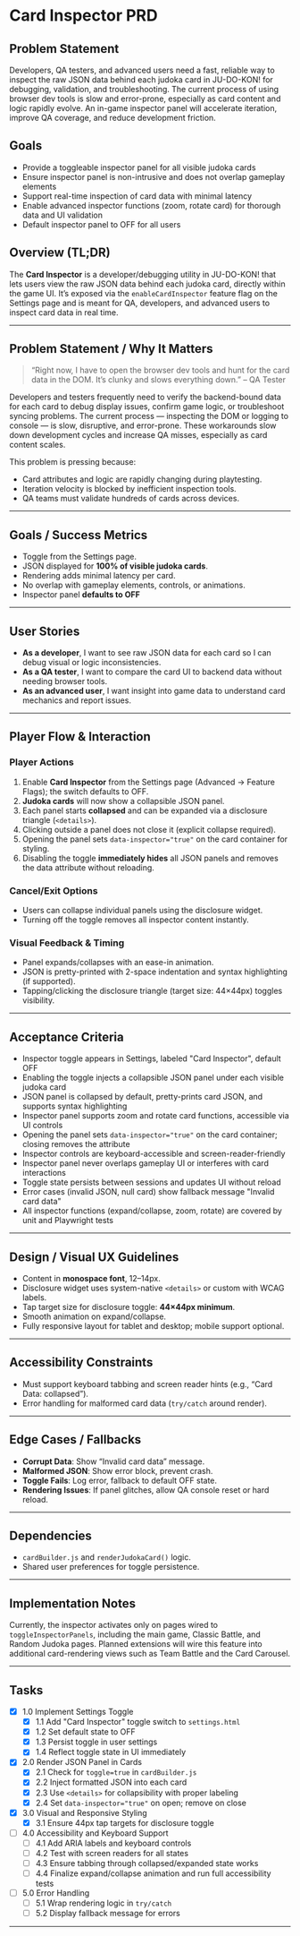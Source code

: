# Card Inspector PRD

## Problem Statement

Developers, QA testers, and advanced users need a fast, reliable way to inspect the raw JSON data behind each judoka card in JU-DO-KON! for debugging, validation, and troubleshooting. The current process of using browser dev tools is slow and error-prone, especially as card content and logic rapidly evolve. An in-game inspector panel will accelerate iteration, improve QA coverage, and reduce development friction.

## Goals

- Provide a toggleable inspector panel for all visible judoka cards
- Ensure inspector panel is non-intrusive and does not overlap gameplay elements
- Support real-time inspection of card data with minimal latency
- Enable advanced inspector functions (zoom, rotate card) for thorough data and UI validation
- Default inspector panel to OFF for all users

## Overview (TL;DR)

The **Card Inspector** is a developer/debugging utility in JU-DO-KON! that lets users view the raw JSON data behind each judoka card, directly within the game UI. It’s exposed via the `enableCardInspector` feature flag on the Settings page and is meant for QA, developers, and advanced users to inspect card data in real time.

---

## Problem Statement / Why It Matters

> “Right now, I have to open the browser dev tools and hunt for the card data in the DOM. It’s clunky and slows everything down.” – QA Tester

Developers and testers frequently need to verify the backend-bound data for each card to debug display issues, confirm game logic, or troubleshoot syncing problems. The current process — inspecting the DOM or logging to console — is slow, disruptive, and error-prone. These workarounds slow down development cycles and increase QA misses, especially as card content scales.

This problem is pressing because:

- Card attributes and logic are rapidly changing during playtesting.
- Iteration velocity is blocked by inefficient inspection tools.
- QA teams must validate hundreds of cards across devices.

---

## Goals / Success Metrics

- Toggle from the Settings page.
- JSON displayed for **100% of visible judoka cards**.
- Rendering adds minimal latency per card.
- No overlap with gameplay elements, controls, or animations.
- Inspector panel **defaults to OFF**

---

## User Stories

- **As a developer**, I want to see raw JSON data for each card so I can debug visual or logic inconsistencies.
- **As a QA tester**, I want to compare the card UI to backend data without needing browser tools.
- **As an advanced user**, I want insight into game data to understand card mechanics and report issues.

---

## Player Flow & Interaction

### Player Actions

1. Enable **Card Inspector** from the Settings page (Advanced → Feature Flags); the switch defaults to OFF.
2. **Judoka cards** will now show a collapsible JSON panel.
3. Each panel starts **collapsed** and can be expanded via a disclosure triangle (`<details>`).
4. Clicking outside a panel does not close it (explicit collapse required).
5. Opening the panel sets `data-inspector="true"` on the card container for styling.
6. Disabling the toggle **immediately hides** all JSON panels and removes the data attribute without reloading.

### Cancel/Exit Options

- Users can collapse individual panels using the disclosure widget.
- Turning off the toggle removes all inspector content instantly.

### Visual Feedback & Timing

- Panel expands/collapses with an ease-in animation.
- JSON is pretty-printed with 2-space indentation and syntax highlighting (if supported).
- Tapping/clicking the disclosure triangle (target size: 44×44px) toggles visibility.

---

## Acceptance Criteria

- Inspector toggle appears in Settings, labeled "Card Inspector", default OFF
- Enabling the toggle injects a collapsible JSON panel under each visible judoka card
- JSON panel is collapsed by default, pretty-prints card JSON, and supports syntax highlighting
- Inspector panel supports zoom and rotate card functions, accessible via UI controls
- Opening the panel sets `data-inspector="true"` on the card container; closing removes the attribute
- Inspector controls are keyboard-accessible and screen-reader-friendly
- Inspector panel never overlaps gameplay UI or interferes with card interactions
- Toggle state persists between sessions and updates UI without reload
- Error cases (invalid JSON, null card) show fallback message "Invalid card data"
- All inspector functions (expand/collapse, zoom, rotate) are covered by unit and Playwright tests

---

## Design / Visual UX Guidelines

- Content in **monospace font**, 12–14px.
- Disclosure widget uses system-native `<details>` or custom with WCAG labels.
- Tap target size for disclosure toggle: **44×44px minimum**.
- Smooth animation on expand/collapse.
- Fully responsive layout for tablet and desktop; mobile support optional.

---

## Accessibility Constraints

- Must support keyboard tabbing and screen reader hints (e.g., “Card Data: collapsed”).
- Error handling for malformed card data (`try/catch` around render).

---

## Edge Cases / Fallbacks

- **Corrupt Data**: Show “Invalid card data” message.
- **Malformed JSON**: Show error block, prevent crash.
- **Toggle Fails**: Log error, fallback to default OFF state.
- **Rendering Issues**: If panel glitches, allow QA console reset or hard reload.

---

## Dependencies

- `cardBuilder.js` and `renderJudokaCard()` logic.
- Shared user preferences for toggle persistence.

---

## Implementation Notes

Currently, the inspector activates only on pages wired to `toggleInspectorPanels`, including the main game, Classic Battle, and Random Judoka pages. Planned extensions will wire this feature into additional card-rendering views such as Team Battle and the Card Carousel.

---

## Tasks

- [x] 1.0 Implement Settings Toggle
  - [x] 1.1 Add "Card Inspector" toggle switch to `settings.html`
  - [x] 1.2 Set default state to OFF
  - [x] 1.3 Persist toggle in user settings
  - [x] 1.4 Reflect toggle state in UI immediately

- [x] 2.0 Render JSON Panel in Cards
  - [x] 2.1 Check for `toggle=true` in `cardBuilder.js`
  - [x] 2.2 Inject formatted JSON into each card
  - [x] 2.3 Use `<details>` for collapsibility with proper labeling
  - [x] 2.4 Set `data-inspector="true"` on open; remove on close

- [x] 3.0 Visual and Responsive Styling
  - [x] 3.1 Ensure 44px tap targets for disclosure toggle

- [ ] 4.0 Accessibility and Keyboard Support
  - [ ] 4.1 Add ARIA labels and keyboard controls
  - [ ] 4.2 Test with screen readers for all states
  - [ ] 4.3 Ensure tabbing through collapsed/expanded state works
  - [ ] 4.4 Finalize expand/collapse animation and run full accessibility tests

- [ ] 5.0 Error Handling
  - [ ] 5.1 Wrap rendering logic in `try/catch`
  - [ ] 5.2 Display fallback message for errors

---

